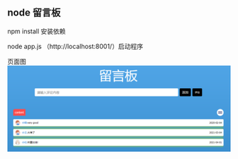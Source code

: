## node 留言板 
npm install 安装依赖

node app.js （http://localhost:8001/）启动程序

页面图
![留言板](./public/images/message.png)